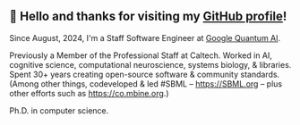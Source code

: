 ## 👋 Hello and thanks for visiting my [GitHub profile](https://github.com/mhucka)!

Since August, 2024, I'm a Staff Software Engineer at [Google Quantum AI](https://quantumai.google/).

Previously a Member of the Professional Staff at Caltech. Worked in AI, cognitive science, computational neuroscience, systems biology, & libraries. Spent 30+ years creating open-source software & community standards. (Among other things, codeveloped & led #SBML – https://SBML.org – plus other efforts such as https://co.mbine.org.)

Ph.D. in computer science.
